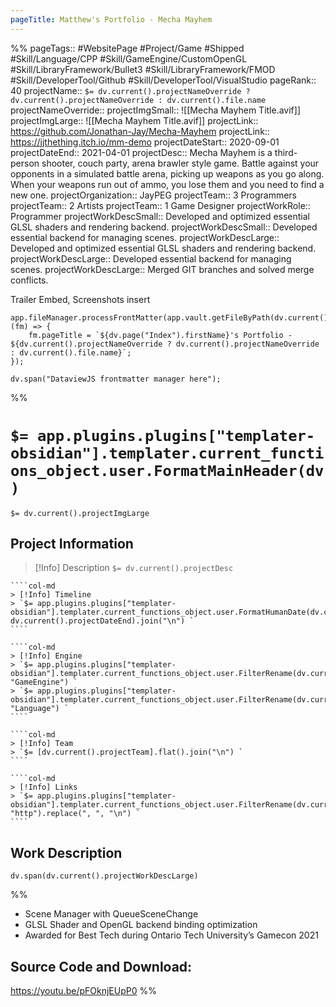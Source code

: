 ```yaml
---
pageTitle: Matthew's Portfolio - Mecha Mayhem
---
```

%%
pageTags:: #WebsitePage #Project/Game #Shipped #Skill/Language/CPP #Skill/GameEngine/CustomOpenGL #Skill/LibraryFramework/Bullet3 #Skill/LibraryFramework/FMOD #Skill/DeveloperTool/Github #Skill/DeveloperTool/VisualStudio 
pageRank:: 40
projectName:: `$= dv.current().projectNameOverride ? dv.current().projectNameOverride : dv.current().file.name `
projectNameOverride:: 
projectImgSmall:: ![[Mecha Mayhem Title.avif]]
projectImgLarge:: ![[Mecha Mayhem Title.avif]]
projectLink:: https://github.com/Jonathan-Jay/Mecha-Mayhem
projectLink:: https://jjthething.itch.io/mm-demo
projectDateStart:: 2020-09-01
projectDateEnd:: 2021-04-01
projectDesc:: Mecha Mayhem is a third-person shooter, couch party, arena brawler style game. Battle against your opponents in a simulated battle arena, picking up weapons as you go along. When your weapons run out of ammo, you lose them and you need to find a new one.
projectOrganization:: JayPEG
projectTeam:: 3 Programmers
projectTeam:: 2 Artists
projectTeam:: 1 Game Designer
projectWorkRole:: Programmer
projectWorkDescSmall:: Developed and optimized essential GLSL shaders and rendering backend.
projectWorkDescSmall:: Developed essential backend for managing scenes.
projectWorkDescLarge:: Developed and optimized essential GLSL shaders and rendering backend.
projectWorkDescLarge:: Developed essential backend for managing scenes.
projectWorkDescLarge:: Merged GIT branches and solved merge conflicts.

Trailer Embed, Screenshots insert

```dataviewjs
app.fileManager.processFrontMatter(app.vault.getFileByPath(dv.current().file.path), (fm) => {
	fm.pageTitle = `${dv.page("Index").firstName}'s Portfolio - ${dv.current().projectNameOverride ? dv.current().projectNameOverride : dv.current().file.name}`;
});

dv.span("DataviewJS frontmatter manager here");
```
%%
# `$= app.plugins.plugins["templater-obsidian"].templater.current_functions_object.user.FormatMainHeader(dv) `
`$= dv.current().projectImgLarge `
## Project Information

> [!Info] Description
> `$= dv.current().projectDesc `

`````col
````col-md
> [!Info] Timeline
> `$= app.plugins.plugins["templater-obsidian"].templater.current_functions_object.user.FormatHumanDate(dv.current().projectDateStart, dv.current().projectDateEnd).join("\n") `
````

````col-md
> [!Info] Engine
> `$= app.plugins.plugins["templater-obsidian"].templater.current_functions_object.user.FilterRename(dv.current().file.etags, "GameEngine") `
> `$= app.plugins.plugins["templater-obsidian"].templater.current_functions_object.user.FilterRename(dv.current().file.etags, "Language") `
````

````col-md
> [!Info] Team
> `$= [dv.current().projectTeam].flat().join("\n") `
````

````col-md
> [!Info] Links
> `$= app.plugins.plugins["templater-obsidian"].templater.current_functions_object.user.FilterRename(dv.current().projectLink, "http").replace(", ", "\n") `
````
`````

## Work Description
```dataviewjs
dv.span(dv.current().projectWorkDescLarge)
```


%%
* Scene Manager with QueueSceneChange
* GLSL Shader and OpenGL backend binding optimization
* Awarded for Best Tech during Ontario Tech University’s Gamecon 2021

## Source Code and Download:
https://youtu.be/pFOknjEUpP0
%%